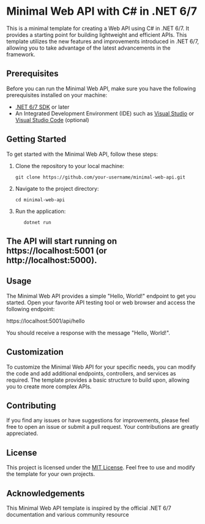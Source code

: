 # Minimal Web API with C# in .NET 6/7

This is a minimal template for creating a Web API using C# in .NET 6/7. It provides a starting point for building lightweight and efficient APIs. This template utilizes the new features and improvements introduced in .NET 6/7, allowing you to take advantage of the latest advancements in the framework.

## Prerequisites

Before you can run the Minimal Web API, make sure you have the following prerequisites installed on your machine:

- [.NET 6/7 SDK](https://dotnet.microsoft.com/download) or later
- An Integrated Development Environment (IDE) such as [Visual Studio](https://visualstudio.microsoft.com/) or [Visual Studio Code](https://code.visualstudio.com/) (optional)

## Getting Started

To get started with the Minimal Web API, follow these steps:

1. Clone the repository to your local machine:

   ```
   git clone https://github.com/your-username/minimal-web-api.git
2. Navigate to the project directory:
   
    ```
    cd minimal-web-api
3.  Run the application:
    ``` 
       dotnet run

## The API will start running on https://localhost:5001 (or http://localhost:5000).

## Usage
The Minimal Web API provides a simple "Hello, World!" endpoint to get you started. Open your favorite API testing tool or web browser and access the following endpoint:

https://localhost:5001/api/hello

You should receive a response with the message "Hello, World!".

## Customization
To customize the Minimal Web API for your specific needs, you can modify the code and add additional endpoints, controllers, and services as required. The template provides a basic structure to build upon, allowing you to create more complex APIs.

## Contributing
If you find any issues or have suggestions for improvements, please feel free to open an issue or submit a pull request. Your contributions are greatly appreciated.

## License

This project is licensed under the [MIT License](LICENSE). Feel free to use and modify the template for your own projects.

## Acknowledgements
This Minimal Web API template is inspired by the official .NET 6/7 documentation and various community resource       